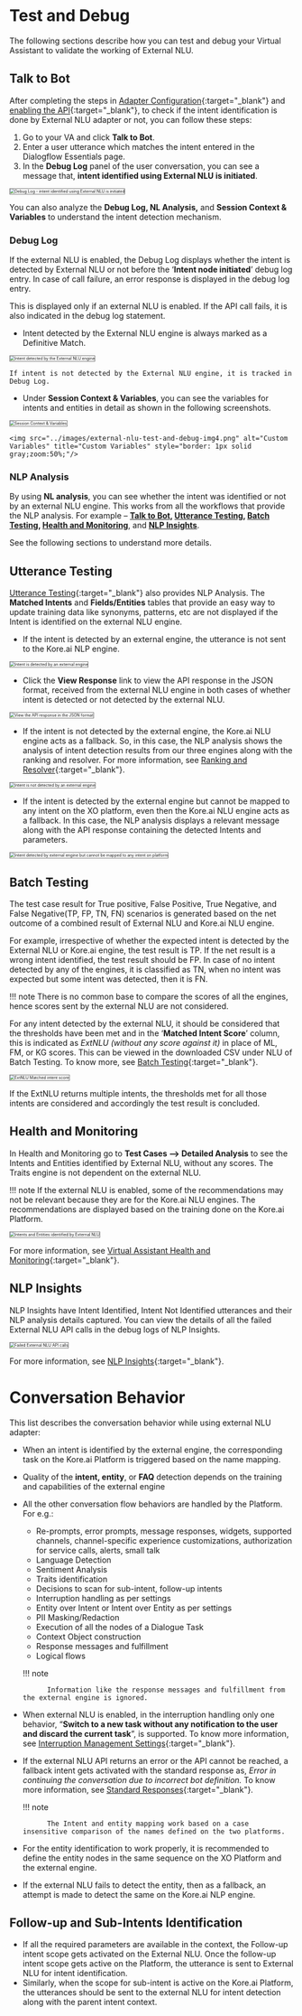 # Test and Debug

The following sections describe how you can test and debug your Virtual Assistant to validate the working of External NLU.


## Talk to Bot

After completing the steps in [Adapter Configuration](../external-nlu-adapters/#adapter-configuration){:target="_blank"} and [enabling the API](../dialogflow-engine/#enable-the-dialogflow-api){:target="_blank"}, to check if the intent identification is done by External NLU adapter or not, you can follow these steps:



1. Go to your VA and click **Talk to Bot**.
2. Enter a user utterance which matches the intent entered in the Dialogflow Essentials page.
3. In the **Debug Log** panel of the user conversation, you can see a message that, **intent identified using External NLU is initiated**.  
<img src="../images/external-nlu-test-and-debug-img1.png" alt="Debug Log - intent identified using External NLU is initiated" title="Debug Log - intent identified using External NLU is initiated" style="border: 1px solid gray;zoom:50%;"/>

You can also analyze the **Debug Log, NL Analysis,** and **Session Context & Variables** to understand the intent detection mechanism.


### Debug Log

If the external NLU is enabled, the Debug Log displays whether the intent is detected by External NLU or not before the ‘**Intent node initiated**’ debug log entry. In case of call failure, an error response is displayed in the debug log entry.

This is displayed only if an external NLU is enabled. If the API call fails, it is also indicated in the debug log statement.

* Intent detected by the External NLU engine is always marked as a Definitive Match.  
<img src="../images/external-nlu-test-and-debug-img2.png" alt="Intent detected by the External NLU engine" title="Intent detected by the External NLU engine" style="border: 1px solid gray;zoom:50%;"/>

    If intent is not detected by the External NLU engine, it is tracked in Debug Log.

* Under **Session Context & Variables**, you can see the variables for intents and entities in detail as shown in the following screenshots.  
<img src="../images/external-nlu-test-and-debug-img3.png" alt="Session Context & Variables" title="Session Context & Variables" style="border: 1px solid gray;zoom:50%;"/>  
  
    <img src="../images/external-nlu-test-and-debug-img4.png" alt="Custom Variables" title="Custom Variables" style="border: 1px solid gray;zoom:50%;"/>

### NLP Analysis

By using **NL analysis**, you can see whether the intent was identified or not by an external NLU engine. This works from all the workflows that provide the NLP analysis. For example – **[Talk to Bot](#talk-to-bot), [Utterance Testing](#utterance-testing), [Batch Testing](#batch-testing), [Health and Monitoring](#health-and-monitoring)**, and **[NLP Insights](#nlp-insights)**.

See the following sections to understand more details.
 


## Utterance Testing

[Utterance Testing](../../../../automation/testing/testing-your-bot-with-nlp){:target="_blank"} also provides NLP Analysis. The **Matched Intents** and **Fields/Entities** tables that provide an easy way to update training data like synonyms, patterns, etc are not displayed if the Intent is identified on the external NLU engine.

* If the intent is detected by an external engine, the utterance is not sent to the Kore.ai NLP engine.  
<img src="../images/external-nlu-test-and-debug-img5.png" alt="Intent is detected by an external engine" title="Intent is detected by an external engine" style="border: 1px solid gray;zoom:50%;"/>

* Click the **View Response** link to view the API response in the JSON format, received from the external NLU engine in both cases of whether intent is detected or not detected by the external NLU.  
<img src="../images/external-nlu-test-and-debug-img6.png" alt="View the API response in the JSON format" title="View the API response in the JSON format" style="border: 1px solid gray;zoom:50%;"/>

* If the intent is not detected by the external engine, the Kore.ai NLU engine acts as a fallback. So, in this case, the NLP analysis shows the analysis of intent detection results from our three engines along with the ranking and resolver. For more information, see [Ranking and Resolver](../../../../automation/natural-language/training/ranking-and-resolver){:target="_blank"}.  
<img src="../images/external-nlu-test-and-debug-img7.png" alt="Intent is not detected by an external engine" title="Intent is not detected by an external engine" style="border: 1px solid gray;zoom:50%;"/>

* If the intent is detected by the external engine but cannot be mapped to any intent on the XO platform, even then the Kore.ai NLU engine acts as a fallback. In this case, the NLP analysis displays a relevant message along with the API response containing the detected Intents and parameters.  
<img src="../images/external-nlu-test-and-debug-img8.png" alt="Intent detected by external engine but cannot be mapped to any intent on platform" title="Intent detected by external engine but cannot be mapped to any intent on platform" style="border: 1px solid gray;zoom:50%;"/>


## Batch Testing

The test case result for True positive, False Positive, True Negative, and False Negative(TP, FP, TN, FN) scenarios is generated based on the net outcome of a combined result of External NLU and Kore.ai NLU engine.

For example, irrespective of whether the expected intent is detected by the External NLU or Kore.ai engine, the test result is TP. If the net result is a wrong intent identified, the test result should be FP. In case of no intent detected by any of the engines, it is classified as TN, when no intent was expected but some intent was detected, then it is FN.

!!! note
        There is no common base to compare the scores of all the engines, hence scores sent by the external NLU are not considered.


For any intent detected by the external NLU, it should be considered that the thresholds have been met and in the ‘**Matched Intent Score**’ column, this is indicated as _ExtNLU (without any score against it)_ in place of ML, FM, or KG scores. This can be viewed in the downloaded CSV under NLU of Batch Testing. To know more, see [Batch Testing](../../../../automation/testing/regression-testing/batch-testing){:target="_blank"}.

<img src="../images/external-nlu-test-and-debug-img9.png" alt="ExtNLU Matched intent score" title="ExtNLU Matched intent score" style="border: 1px solid gray;zoom:50%;"/>

If the ExtNLU returns multiple intents, the thresholds met for all those intents are considered and accordingly the test result is concluded.


## Health and Monitoring

In Health and Monitoring go to **Test Cases —> Detailed Analysis** to see the Intents and Entities identified by External NLU, without any scores. The Traits engine is not dependent on the external NLU.

!!! note
        If the external NLU is enabled, some of the recommendations may not be relevant because they are for the Kore.ai NLU engines. The recommendations are displayed based on the training done on the Kore.ai Platform.

<img src="../images/external-nlu-test-and-debug-img10.png" alt="Intents and Entities identified by External NLU" title="Intents and Entities identified by External NLU" style="border: 1px solid gray;zoom:50%;"/>

For more information, see [Virtual Assistant Health and Monitoring](../../../../automation/testing/regression-testing/health-and-monitoring/virtual-assistants-health-and-monitoring){:target="_blank"}.


## NLP Insights

NLP Insights have Intent Identified, Intent Not Identified utterances and their NLP analysis details captured. You can view the details of all the failed External NLU API calls in the debug logs of NLP Insights.

<img src="../images/external-nlu-test-and-debug-img11.png" alt="Failed External NLU API calls" title="Failed External NLU API calls" style="border: 1px solid gray;zoom:50%;"/>

For more information, see [NLP Insights](../../../../analytics/automations/nlp-insights){:target="_blank"}.


# **Conversation Behavior**

This list describes the conversation behavior while using external NLU adapter:

* When an intent is identified by the external engine, the corresponding task on the Kore.ai Platform is triggered based on the name mapping.
* Quality of the **intent, entity**, or **FAQ** detection depends on the training and capabilities of the external engine
* All the other conversation flow behaviors are handled by the Platform. For e.g.:

    * Re-prompts, error prompts, message responses, widgets, supported channels, channel-specific experience customizations, authorization for service calls, alerts, small talk
    * Language Detection
    * Sentiment Analysis
    * Traits identification
    * Decisions to scan for sub-intent, follow-up intents
    * Interruption handling as per settings
    * Entity over Intent or Intent over Entity as per settings
    * PII Masking/Redaction
    * Execution of all the nodes of a Dialogue Task
    * Context Object construction
    * Response messages and fulfillment
    * Logical flows

    !!! note

            Information like the response messages and fulfillment from the external engine is ignored.


* When external NLU is enabled, in the interruption handling only one behavior, “**Switch to a new task without any notification to the user and discard the current task**”, is supported. To know more information, see [Interruption Management Settings](https://developer.kore.ai/docs/bots/bot-intelligence/interruption-handling-context-switching-intents/#:~:text=To%20customize%20the%20Interruptions%20settings%20for%20a%20dialog%3A,and%20make%20the%20necessary%20configurations){:target="_blank"}.
* If the external NLU API returns an error or the API cannot be reached, a fallback intent gets activated with the standard response as, _Error in continuing the conversation due to incorrect bot definition._ To know more information, see [Standard Responses](https://developer.kore.ai/docs/bots/bot-intelligence/default-dialog/#Managing_Standard_Responses){:target="_blank"}.

    !!! note

            The Intent and entity mapping work based on a case insensitive comparison of the names defined on the two platforms.

* For the entity identification to work properly, it is recommended to define the entity nodes in the same sequence on the XO Platform and the external engine.
* If the external NLU fails to detect the entity, then as a fallback, an attempt is made to detect the same on the Kore.ai NLP engine.


## Follow-up and Sub-Intents Identification

* If all the required parameters are available in the context, the Follow-up intent scope gets activated on the External NLU. Once the follow-up intent scope gets active on the Platform, the utterance is sent to External NLU for intent identification.
* Similarly, when the scope for sub-intent is active on the Kore.ai Platform, the utterances should be sent to the external NLU for intent detection along with the parent intent context.